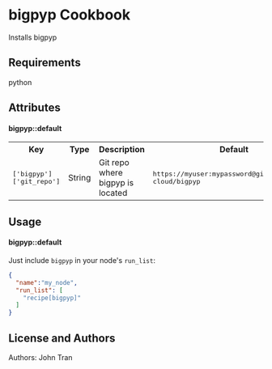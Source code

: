 bigpyp Cookbook
===============
Installs bigpyp

Requirements
------------
python

Attributes
----------

#### bigpyp::default
<table>
  <tr>
    <th>Key</th>
    <th>Type</th>
    <th>Description</th>
    <th>Default</th>
  </tr>
  <tr>
    <td><tt>['bigpyp']['git_repo']</tt></td>
    <td>String</td>
    <td>Git repo where bigpyp is located</td>
    <td><tt>https://myuser:mypassword@github.com/att-cloud/bigpyp</tt></td>
  </tr>
</table>

Usage
-----
#### bigpyp::default

Just include `bigpyp` in your node's `run_list`:

```json
{
  "name":"my_node",
  "run_list": [
    "recipe[bigpyp]"
  ]
}
```

License and Authors
-------------------
Authors: John Tran
